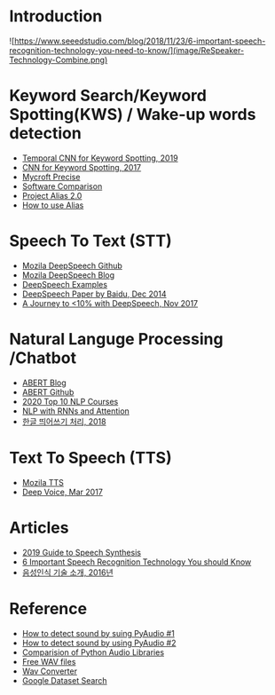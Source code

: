 Introduction  
============  

![https://www.seeedstudio.com/blog/2018/11/23/6-important-speech-recognition-technology-you-need-to-know/](image/ReSpeaker-Technology-Combine.png)  


Keyword Search/Keyword Spotting(KWS) / Wake-up words detection
==========  
- [Temporal CNN for Keyword Spotting, 2019](https://github.com/hyperconnect/TC-ResNet)  
- [CNN for Keyword Spotting, 2017](https://github.com/castorini/honk)  
- [Mycroft Precise](https://github.com/MycroftAI/mycroft-precise)  
- [Software Comparison](https://github.com/MycroftAI/mycroft-precise/wiki/Software-Comparison)  
- [Project Alias 2.0](https://github.com/bjoernkarmann/project_alias)  
- [How to use Alias](https://www.androidpolice.com/2019/01/14/this-google-home-and-amazon-echo-hack-lets-you-change-your-voice-ai-hotword-but-its-far-from-elegant/)  


Speech To Text (STT)  
====================  
- [Mozila DeepSpeech Github](https://github.com/mozilla/DeepSpeech)  
- [Mozila DeepSpeech Blog](https://research.mozilla.org/machine-learning/)  
- [DeepSpeech Examples](https://github.com/mozilla/DeepSpeech-examples)  
- [DeepSpeech Paper by Baidu, Dec 2014](https://arxiv.org/pdf/1412.5567.pdf)  
- [A Journey to <10% with DeepSpeech, Nov 2017](https://hacks.mozilla.org/2017/11/a-journey-to-10-word-error-rate/)  


Natural Languge Processing /Chatbot
====================================  
- [ABERT Blog](https://ai.googleblog.com/2019/12/albert-lite-bert-for-self-supervised.html)  
- [ABERT Github](https://github.com/google-research/ALBERT)  
- [2020 Top 10 NLP Courses](https://favouriteblog.com/natural-language-processing-nlp-online-course/?fbclid=IwAR3PmmSkFrA3Oj3jOdF5xslDbD2KxGG8ziDL5ugAbI9ac9GizcouotGd6TM)   
- [NLP with RNNs and Attention](https://github.com/ageron/handson-ml2/blob/master/16_nlp_with_rnns_and_attention.ipynb)  
- [한글 띄어쓰기 처리, 2018](https://lovit.github.io/nlp/2018/04/25/soyspacing/?fbclid=IwAR1SzV4D4rqYa39KLk2vKi-k2unwH9nqSieVcAWuIdOjQ6GizWkdmjqA8Mo)  


Text To Speech (TTS)  
====================  

- [Mozila TTS](https://github.com/mozilla/TTS)  
- [Deep Voice, Mar 2017](https://arxiv.org/pdf/1702.07825.pdf)  


Articles  
================ 

- [2019 Guide to Speech Synthesis](https://heartbeat.fritz.ai/a-2019-guide-to-speech-synthesis-with-deep-learning-630afcafb9dd)  
- [6 Important Speech Recognition Technology You should Know](https://www.seeedstudio.com/blog/2018/11/23/6-important-speech-recognition-technology-you-need-to-know/)  
- [음성인식 기술 소개, 2016년](http://www.itdaily.kr/news/articleView.html?idxno=76405)  


Reference  
==========  

- [How to detect sound by suing PyAudio #1](https://stackoverflow.com/questions/892199/detect-record-audio-in-python/892293#892293)
- [How to detect sound by using PyAudio #2](https://stackoverflow.com/questions/18406570/python-record-audio-on-detected-sound)
- [Comparision of Python Audio Libraries](https://realpython.com/playing-and-recording-sound-python/)  
- [Free WAV files](https://www.thefreesite.com/free_sounds/free_wavs/)  
- [Wav Converter](https://audio.online-convert.com/convert-to-wav)  
- [Google Dataset Search](https://www.zoominlife.com/1614?fbclid=IwAR0GbTzE87Zt3DnhQCoAalmFQw8-Gv7H4NPMzk1NNQ0I2QeZtHnH-FtkE7Q)    